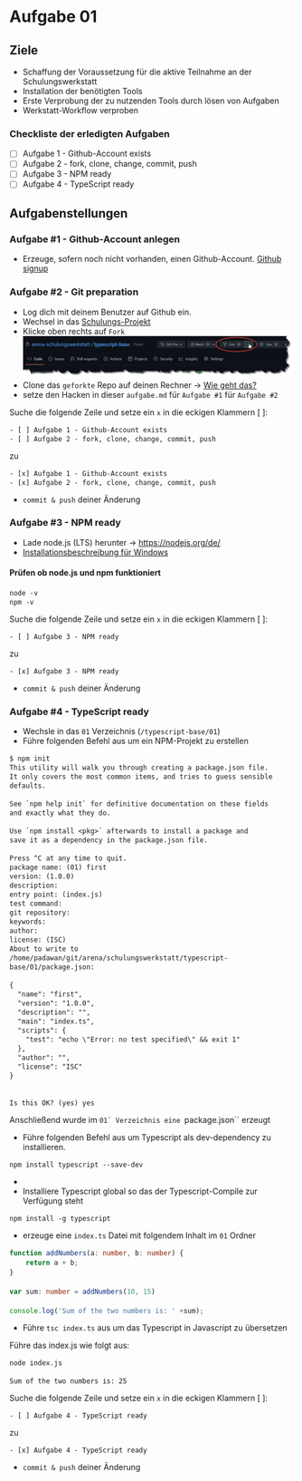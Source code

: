 # Aufgabe 01

## Ziele

* Schaffung der Voraussetzung für die aktive Teilnahme an der Schulungswerkstatt
* Installation der benötigten Tools
* Erste Verprobung der zu nutzenden Tools durch lösen von Aufgaben
* Werkstatt-Workflow verproben

### Checkliste der erledigten Aufgaben

- [ ] Aufgabe 1 - Github-Account exists
- [ ] Aufgabe 2 - fork, clone, change, commit, push
- [ ] Aufgabe 3 - NPM ready
- [ ] Aufgabe 4 - TypeScript ready

## Aufgabenstellungen

### Aufgabe #1 - Github-Account anlegen
* Erzeuge, sofern noch nicht vorhanden, einen Github-Account. [Github signup](https://github.com/signup?ref_cta=Sign+up&ref_loc=header+logged+out&ref_page=%2F&source=header-home)

### Aufgabe #2 - Git preparation
* Log dich mit deinem Benutzer auf Github ein.
* Wechsel in das [Schulungs-Projekt](https://github.com/arena-schulungswerkstatt/typescript-base)
* Klicke oben rechts auf ``Fork``
 ![Fork Repo](img/fork-github-repo.png "Fork Repo")
* Clone das ``geforkte`` Repo auf deinen Rechner -> [Wie geht das?](clone-repo.md)
* setze den Hacken in dieser ``aufgabe.md`` für ``Aufgabe #1`` für ``Aufgabe #2``

Suche die folgende Zeile und setze ein ```x``` in die eckigen Klammern [ ]:
````shell
- [ ] Aufgabe 1 - Github-Account exists
- [ ] Aufgabe 2 - fork, clone, change, commit, push
````
zu
````shell
- [x] Aufgabe 1 - Github-Account exists
- [x] Aufgabe 2 - fork, clone, change, commit, push
````
* ``commit & push`` deiner Änderung 

### Aufgabe #3 - NPM ready
* Lade node.js (LTS) herunter -> https://nodejs.org/de/
* [Installationsbeschreibung für Windows](https://treehouse.github.io/installation-guides/windows/node-windows.html)

#### Prüfen ob node.js und npm funktioniert 
```shell
node -v
npm -v
```
Suche die folgende Zeile und setze ein ```x``` in die eckigen Klammern [ ]:
````shell
- [ ] Aufgabe 3 - NPM ready
````
zu
````shell
- [x] Aufgabe 3 - NPM ready
````
* ``commit & push`` deiner Änderung 

### Aufgabe #4 - TypeScript ready
* Wechsle in das ``01`` Verzeichnis (``/typescript-base/01``)
* Führe folgenden Befehl aus um ein NPM-Projekt zu erstellen

```shell
$ npm init
This utility will walk you through creating a package.json file.
It only covers the most common items, and tries to guess sensible defaults.

See `npm help init` for definitive documentation on these fields
and exactly what they do.

Use `npm install <pkg>` afterwards to install a package and
save it as a dependency in the package.json file.

Press ^C at any time to quit.
package name: (01) first
version: (1.0.0) 
description: 
entry point: (index.js) 
test command: 
git repository: 
keywords: 
author: 
license: (ISC) 
About to write to /home/padawan/git/arena/schulungswerkstatt/typescript-base/01/package.json:

{
  "name": "first",
  "version": "1.0.0",
  "description": "",
  "main": "index.ts",
  "scripts": {
    "test": "echo \"Error: no test specified\" && exit 1"
  },
  "author": "",
  "license": "ISC"
}


Is this OK? (yes) yes
```

Anschließend wurde im ``01` Verzeichnis eine ``package.json`` erzeugt

* Führe folgenden Befehl aus um Typescript als dev-dependency zu installieren.

````shell
npm install typescript --save-dev
````
* 
* Installiere Typescript global so das der Typescript-Compile zur Verfügung steht

````shell
npm install -g typescript
````

* erzeuge eine ``index.ts`` Datei mit folgendem Inhalt im ``01`` Ordner

```typescript
function addNumbers(a: number, b: number) { 
    return a + b; 
} 

var sum: number = addNumbers(10, 15) 

console.log('Sum of the two numbers is: ' +sum); 
```

* Führe ``tsc index.ts`` aus um das Typescript in Javascript zu übersetzen

Führe das index.js wie folgt aus:
```shell
node index.js

Sum of the two numbers is: 25
```

Suche die folgende Zeile und setze ein ```x``` in die eckigen Klammern [ ]:
````shell
- [ ] Aufgabe 4 - TypeScript ready
````
zu
````shell
- [x] Aufgabe 4 - TypeScript ready
````
* ``commit & push`` deiner Änderung 